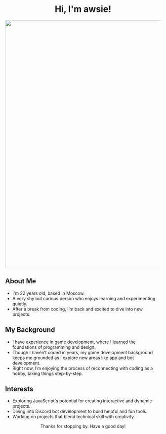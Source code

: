 <h1 align="center">Hi, I'm awsie!</h1>

<div align="center">
<img src="https://media1.tenor.com/m/9gGzM_Tl-UYAAAAC/renge-anime.gif" width="800"> 
</div>



<h2>About Me</h2>
<ul>
    <li>I'm 22 years old, based in Moscow.</li>
    <li>A very shy but curious person who enjoys learning and experimenting quietly.</li>
    <li>After a break from coding, I’m back and excited to dive into new projects.</li>
</ul>

<h2>My Background</h2>
<ul>
    <li>I have experience in game development, where I learned the foundations of programming and design.</li>
    <li>Though I haven’t coded in years, my game development background keeps me grounded as I explore new areas like app and bot development.</li>
    <li>Right now, I’m enjoying the process of reconnecting with coding as a hobby, taking things step-by-step.</li>
</ul>

<h2>Interests</h2>
<ul>
    <li>Exploring JavaScript's potential for creating interactive and dynamic projects.</li>
    <li>Diving into Discord bot development to build helpful and fun tools.</li>
    <li>Working on projects that blend technical skill with creativity.</li>  
</ul>

<p align="center">Thanks for stopping by. Have a good day!</p>
